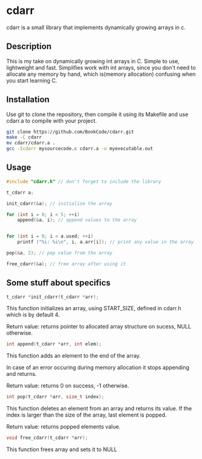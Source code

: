 # cdarr

cdarr is a small library that implements dynamically growing arrays in c.

## Description

This is my take on dynamically growing int arrays in C. Simple to use, lightweight and fast.
Simplifies work with int arrays, since you don't need to allocate any memory by hand, which is(memory allocation)
confusing when you start learning C.

## Installation

Use git to clone the repository, then compile it using its Makefile and use cdarr.a to compile with your project.

```bash
git clone https://github.com/BonkCode/cdarr.git
make -C cdarr
mv cdarr/cdarr.a .
gcc -Icdarr mysourcecode.c cdarr.a -o myexecutable.out
```

## Usage

```c
#include "cdarr.h" // don't forget to include the library

t_cdarr a;

init_cdarr(&a); // initialize the array

for (int i = 0; i < 5; ++i)
	append(&a, i); // append values to the array


for (int i = 0; i < a.used; ++i)
	printf ("%i: %i\n", i, a.arr[i]); // print any value in the array

pop(&a, 2); // pop value from the array

free_cdarr(&a); // free array after using it
```

## Some stuff about specifics

```c
t_cdarr	*init_cdarr(t_cdarr *arr);
```
This function initializes an array, using START_SIZE, defined in cdarr.h which is by default 4.

Return value: returns pointer to allocated array structure on sucess, NULL otherwise. 


```c
int	append(t_cdarr *arr, int elem);
```
This function adds an element to the end of the array.

In case of an error occuring during memory allocation it stops appending and returns.

Return value: returns 0 on success, -1 otherwise.


```c
int	pop(t_cdarr *arr, size_t index);
```
This function deletes an element from an array and returns its value.
If the index is larger than the size of the array, last element is popped. 

Return value: returns popped elements value.


```c
void free_cdarr(t_cdarr *arr);
```
This function frees array and sets it to NULL